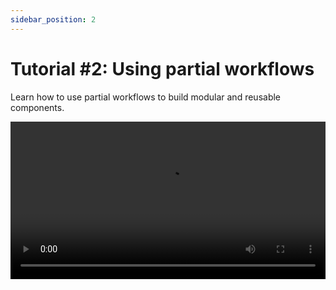 ```yaml
---
sidebar_position: 2
---
```


# Tutorial #2: Using partial workflows

Learn how to use partial workflows to build modular and reusable components.

<video width="100%" controls>
  <source src="/videos/tutorial-2-using-partial-workflows.mp4" type="video/mp4" />
  Your browser does not support the video tag.
</video>
